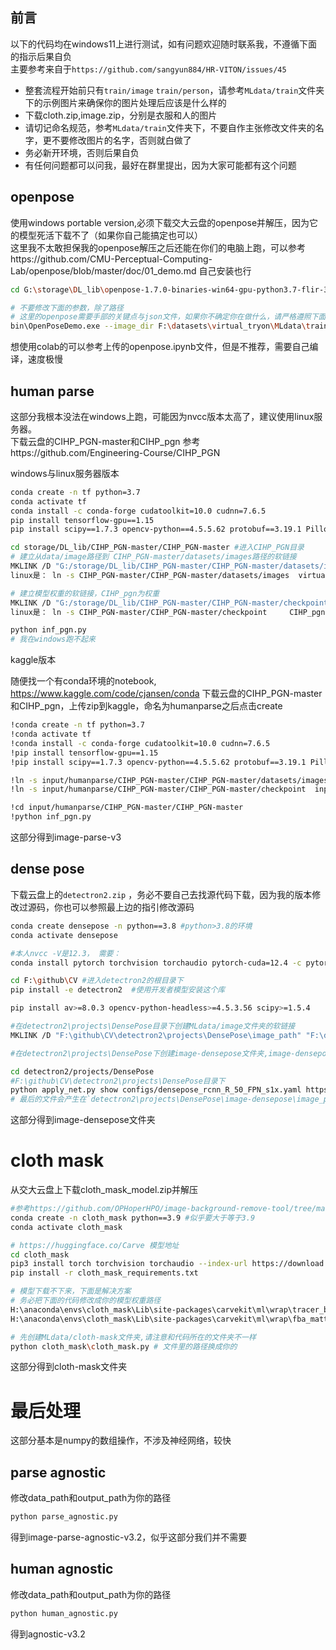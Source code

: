 ## 前言
以下的代码均在windows11上进行测试，如有问题欢迎随时联系我，不遵循下面的指示后果自负  
主要参考来自于`https://github.com/sangyun884/HR-VITON/issues/45`

- 整套流程开始前只有`train/image` `train/person`，请参考`MLdata/train`文件夹下的示例图片来确保你的图片处理后应该是什么样的
- 下载cloth.zip,image.zip，分别是衣服和人的图片
- 请切记命名规范，参考`MLdata/train`文件夹下，不要自作主张修改文件夹的名字，更不要修改图片的名字，否则就白做了
- 务必新开环境，否则后果自负
- 有任何问题都可以问我，最好在群里提出，因为大家可能都有这个问题

## openpose
使用windows portable version,必须下载交大云盘的openpose并解压，因为它的模型死活下载不了（如果你自己能搞定也可以）  
这里我不太敢担保我的openpose解压之后还能在你们的电脑上跑，可以参考https://github.com/CMU-Perceptual-Computing-Lab/openpose/blob/master/doc/01_demo.md 自己安装也行
```bash
cd G:\storage\DL_lib\openpose-1.7.0-binaries-win64-gpu-python3.7-flir-3d_recommended\openpose

# 不要修改下面的参数，除了路径
# 这里的openpose需要手部的关键点与json文件，如果你不确定你在做什么，请严格遵照下面的指示
bin\OpenPoseDemo.exe --image_dir F:\datasets\virtual_tryon\MLdata\train\image  --hand --disable_blending --display 0 --write_json F:\datasets\virtual_tryon\MLdata\train\openpose_json --write_images F:\datasets\virtual_tryon\MLdata\train\openpose_img --num_gpu 1 --num_gpu_start 0
```
想使用colab的可以参考上传的openpose.ipynb文件，但是不推荐，需要自己编译，速度极慢

## human parse
这部分我根本没法在windows上跑，可能因为nvcc版本太高了，建议使用linux服务器。  
下载云盘的CIHP_PGN-master和CIHP_pgn
参考https://github.com/Engineering-Course/CIHP_PGN

windows与linux服务器版本
```bash
conda create -n tf python=3.7
conda activate tf
conda install -c conda-forge cudatoolkit=10.0 cudnn=7.6.5
pip install tensorflow-gpu==1.15
pip install scipy==1.7.3 opencv-python==4.5.5.62 protobuf==3.19.1 Pillow==9.0.1 matplotlib==3.5.1

cd storage/DL_lib/CIHP_PGN-master/CIHP_PGN-master #进入CIHP_PGN目录
# 建立从data/image路径到 CIHP_PGN-master/datasets/images路径的软链接
MKLINK /D "G:/storage/DL_lib/CIHP_PGN-master/CIHP_PGN-master/datasets/images" "F:/datasets/virtual_tryon/MLdata/train/image"
linux是： ln -s CIHP_PGN-master/CIHP_PGN-master/datasets/images  virtual_tryon/MLdata/train/image #请修改为你的

# 建立模型权重的软链接，CIHP_pgn为权重
MKLINK /D "G:/storage/DL_lib/CIHP_PGN-master/CIHP_PGN-master/checkpoint" "G:/storage/DL_lib/CIHP_pgn/CIHP_pgn"
linux是： ln -s CIHP_PGN-master/CIHP_PGN-master/checkpoint     CIHP_pgn/CIHP_pgn #请修改为你的

python inf_pgn.py
# 我在windows跑不起来
```
kaggle版本

随便找一个有conda环境的notebook, https://www.kaggle.com/code/cjansen/conda
下载云盘的CIHP_PGN-master和CIHP_pgn，上传zip到kaggle，命名为humanparse之后点击create
```bash
!conda create -n tf python=3.7
!conda activate tf
!conda install -c conda-forge cudatoolkit=10.0 cudnn=7.6.5
!pip install tensorflow-gpu==1.15
!pip install scipy==1.7.3 opencv-python==4.5.5.62 protobuf==3.19.1 Pillow==9.0.1 matplotlib==3.5.1

!ln -s input/humanparse/CIHP_PGN-master/CIHP_PGN-master/datasets/images  output/MLdata/train/image
!ln -s input/humanparse/CIHP_PGN-master/CIHP_PGN-master/checkpoint  input/humanparse/CIHP_pgn/CIHP_pgn

!cd input/humanparse/CIHP_PGN-master/CIHP_PGN-master
!python inf_pgn.py
```
这部分得到image-parse-v3
## dense pose
下载云盘上的`detectron2.zip` ，务必不要自己去找源代码下载，因为我的版本修改过源码，你也可以参照最上边的指引修改源码
```bash
conda create densepose -n python==3.8 #python>3.8的环境
conda activate densepose

#本人nvcc -V是12.3， 需要：
conda install pytorch torchvision torchaudio pytorch-cuda=12.4 -c pytorch -c nvidia

cd F:\github\CV #进入detectron2的根目录下
pip install -e detectron2  #使用开发者模型安装这个库

pip install av>=8.0.3 opencv-python-headless>=4.5.3.56 scipy>=1.5.4

#在detectron2\projects\DensePose目录下创建MLdata/image文件夹的软链接
MKLINK /D "F:\github\CV\detectron2\projects\DensePose\image_path" "F:\datasets\virtual_tryon\MLdata\train\image" 

#在detectron2\projects\DensePose下创建image-densepose文件夹,image-densepose里面再建一个image_path文件夹

cd detectron2/projects/DensePose
#F:\github\CV\detectron2\projects\DensePose目录下
python apply_net.py show configs/densepose_rcnn_R_50_FPN_s1x.yaml https://dl.fbaipublicfiles.com/densepose/densepose_rcnn_R_50_FPN_s1x/165712039/model_final_162be9.pkl image_path dp_segm -v
# 最后的文件会产生在`detectron2\projects\DensePose\image-densepose\image_path目录下，需要手动移动
```
这部分得到image-densepose文件夹
# cloth mask

从交大云盘上下载cloth_mask_model.zip并解压
```bash
#参考https://github.com/OPHoperHPO/image-background-remove-tool/tree/master
conda create -n cloth_mask python==3.9 #似乎要大于等于3.9
conda activate cloth_mask

# https://huggingface.co/Carve 模型地址
cd cloth_mask
pip3 install torch torchvision torchaudio --index-url https://download.pytorch.org/whl/cu121
pip install -r cloth_mask_requirements.txt

# 模型下载不下来，下面是解决方案
# 务必把下面的代码修改成你的模型权重路径
H:\anaconda\envs\cloth_mask\Lib\site-packages\carvekit\ml\wrap\tracer_b7.py 51行
H:\anaconda\envs\cloth_mask\Lib\site-packages\carvekit\ml\wrap\fba_matting.py 六十多行

# 先创建MLdata/cloth-mask文件夹,请注意和代码所在的文件夹不一样
python cloth_mask\cloth_mask.py # 文件里的路径换成你的
```
这部分得到cloth-mask文件夹

# 最后处理
这部分基本是numpy的数组操作，不涉及神经网络，较快

## parse agnostic
修改data_path和output_path为你的路径
```bash
python parse_agnostic.py
```
得到image-parse-agnostic-v3.2，似乎这部分我们并不需要

## human agnostic
修改data_path和output_path为你的路径
```bash
python human_agnostic.py
```
得到agnostic-v3.2